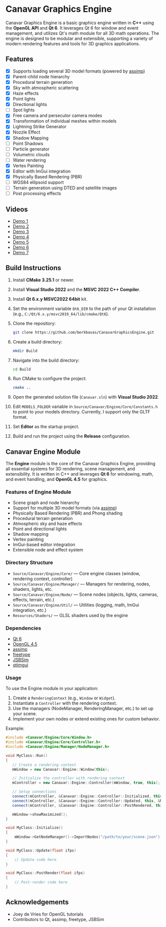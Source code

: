 # Canavar Graphics Engine

Canavar Graphics Engine is a basic graphics engine written in **C++** using the **OpenGL API** and **Qt 6**.
It leverages Qt 6 for window and event management, and utilizes Qt's math module for all 3D math operations.
The engine is designed to be modular and extensible, supporting a variety of modern rendering features and tools for 3D graphics applications.

## Features

- [x] Supports loading several 3D model formats (powered by [assimp](https://github.com/assimp/assimp))
- [x] Parent-child node hierarchy
- [x] Procedural terrain generation
- [x] Sky with atmospheric scattering
- [x] Haze effects
- [x] Point lights
- [x] Directional lights
- [ ] Spot lights
- [x] Free camera and persecutor camera modes
- [x] Transformation of individual meshes within models
- [x] Lightning Strike Generator
- [x] Nozzle Effect
- [x] Shadow Mapping
- [ ] Point Shadows
- [ ] Particle generator
- [ ] Volumetric clouds
- [ ] Water rendering
- [x] Vertex Painting
- [x] Editor with ImGui integration
- [x] Physically Based Rendering (PBR)
- [ ] WGS84 ellipsoid support
- [ ] Terrain generation using DTED and satellite images
- [ ] Post processing effects

## Videos

- [Demo 1](https://github.com/user-attachments/assets/72ca55f4-0f0b-48f5-be76-a3ab7fb35183)
- [Demo 2](https://github.com/user-attachments/assets/e6a14a70-482f-449f-ad58-2ef4f8164648)
- [Demo 3](https://github.com/user-attachments/assets/52296861-428c-4694-bbe4-b03f44dd3d18)
- [Demo 4](https://github.com/user-attachments/assets/a3a1cd6e-0239-4a83-b0b9-13c3846d6698)
- [Demo 5](https://github.com/user-attachments/assets/04041241-4dd9-49b1-92ea-0e0b61b3369f)
- [Demo 6](https://github.com/user-attachments/assets/d73b6242-a21e-405a-9e01-acbe09288390)
- [Demo 7](https://github.com/user-attachments/assets/186846ec-5881-4168-9b4c-83ce20c04f80)

## Build Instructions

1. Install **CMake 3.25.1** or newer.
2. Install **Visual Studio 2022** and the **MSVC 2022 C++ Compiler**.
3. Install **Qt 6.x.y MSVC2022 64bit** kit.
4. Set the environment variable `Qt6_DIR` to the path of your Qt installation (e.g., `C:/Qt/6.x.y/msvc2019_64/lib/cmake/Qt6`).
5. Clone the repository:

   ```sh
   git clone https://github.com/berkbavas/CanavarGraphicsEngine.git
   ```

6. Create a build directory:

   ```sh
   mkdir Build
   ```

7. Navigate into the build directory:

   ```sh
   cd Build
   ```

8. Run CMake to configure the project:

   ```sh
   cmake ..
   ```

9. Open the generated solution file (`Canavar.sln`) with **Visual Studio 2022**.
10. Edit `MODELS_FOLDER` variable in `Source/Canavar/Engine/Core/Constants.h` to point to your models directory. Currently, I support only the GLTF format.
11. Set **Editor** as the startup project.
12. Build and run the project using the **Release** configuration.

## Canavar Engine Module

The **Engine** module is the core of the Canavar Graphics Engine, providing all essential systems for 3D rendering, scene management, and extensibility.
It is written in C++ and leverages **Qt 6** for windowing, math, and event handling, and **OpenGL 4.5** for graphics.

### Features of Engine Module

- Scene graph and node hierarchy
- Support for multiple 3D model formats (via [assimp](https://github.com/assimp/assimp))
- Physically Based Rendering (PBR) and Phong shading
- Procedural terrain generation
- Atmospheric sky and haze effects
- Point and directional lights
- Shadow mapping
- Vertex painting
- ImGui-based editor integration
- Extensible node and effect system

### Directory Structure

- `Source/Canavar/Engine/Core/` — Core engine classes (window, rendering context, controller)
- `Source/Canavar/Engine/Manager/` — Managers for rendering, nodes, shaders, lights, etc.
- `Source/Canavar/Engine/Node/` — Scene nodes (objects, lights, cameras, effects, terrain, etc.)
- `Source/Canavar/Engine/Util/` — Utilities (logging, math, ImGui integration, etc.)
- `Resources/Shaders/` — GLSL shaders used by the engine

### Dependencies

- [Qt 6](https://www.qt.io/)
- [OpenGL 4.5](https://www.khronos.org/opengl/)
- [assimp](https://github.com/assimp/assimp)
- [freetype](https://freetype.org/)
- [JSBSim](https://github.com/JSBSim-Team/jsbsim)
- [qtimgui](https://github.com/seanchas116/qtimgui)

### Usage

To use the Engine module in your application:

1. Create a `RenderingContext` (e.g., `Window` or `Widget`).
2. Instantiate a `Controller` with the rendering context.
3. Use the managers (NodeManager, RenderingManager, etc.) to set up your scene.
4. Implement your own nodes or extend existing ones for custom behavior.

Example:

```cpp
#include <Canavar/Engine/Core/Window.h>
#include <Canavar/Engine/Core/Controller.h>
#include <Canavar/Engine/Manager/NodeManager.h>

void MyClass::Run()
{
   // Create a rendering context
   mWindow = new Canavar::Engine::Window(this);

   // Initialize the controller with rendering context
   mController = new Canavar::Engine::Controller(mWindow, true, this); 

   // Setup connections
   connect(mController, &Canavar::Engine::Controller::Initialized, this, &MyClass::Initialize);
   connect(mController, &Canavar::Engine::Controller::Updated, this, &MyClass::Update);
   connect(mController, &Canavar::Engine::Controller::PostRendered, this, &MyClass::PostRender);

   mWindow->showMaximized();
}

void MyClass::Initialize()
{
    mWindow->GetNodeManager()->ImportNodes("/path/to/your/scene.json");
}

void MyClass::Update(float ifps)
{
    // Update code here
}

void MyClass::PostRender(float ifps)
{
    // Post-render code here
}
```

## Acknowledgements

- Joey de Vries for OpenGL tutorials
- Contributors to Qt, assimp, freetype, JSBSim
